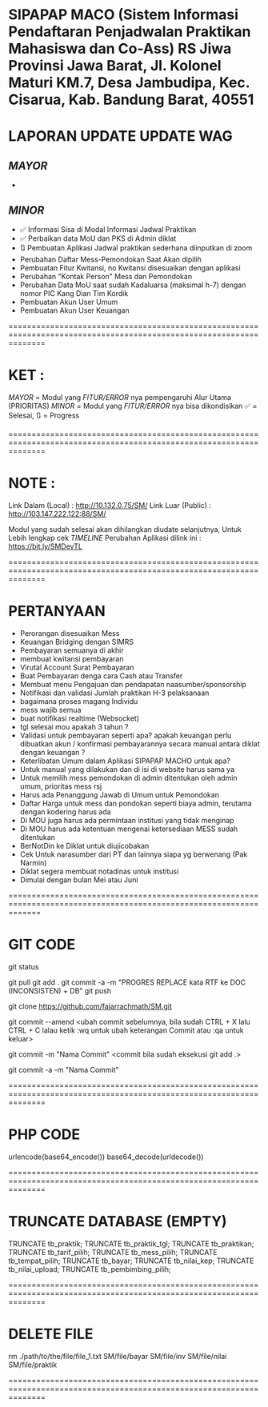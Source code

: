 SIPAPAP MACO (Sistem Informasi Pendaftaran Penjadwalan Praktikan Mahasiswa dan Co-Ass)
RS Jiwa Provinsi Jawa Barat, Jl. Kolonel Maturi KM.7, Desa Jambudipa, Kec. Cisarua, Kab. Bandung Barat, 40551
===================================================================================================================

# LAPORAN UPDATE UPDATE WAG

## _*MAYOR*_

-

## _*MINOR*_

- ✅ Informasi Sisa di Modal Informasi Jadwal Praktikan
- ✅ Perbaikan data MoU dan PKS di Admin diklat
- 🔃 Pembuatan Aplikasi Jadwal praktikan sederhana diinputkan di zoom
- Perubahan Daftar Mess-Pemondokan Saat Akan dipilih
- Pembuatan Fitur Kwitansi, no Kwitansi disesuaikan dengan aplikasi
- Perubahan "Kontak Person" Mess dan Pemondokan
- Perubahan Data MoU saat sudah Kadaluarsa (maksimal h-7) dengan nomor PIC Kang Dian Tim Kordik
- Pembuatan Akun User Umum
- Pembuatan Akun User Keuangan

====================================================================================================================

# KET :

_*MAYOR*_ = Modul yang _*FITUR/ERROR*_ nya pempengaruhi Alur Utama (PRIORITAS)
_*MINOR*_ = Modul yang _*FITUR/ERROR*_ nya bisa dikondisikan
✅ = Selesai, 🔃 = Progress

====================================================================================================================

# NOTE :

Link Dalam (Local) : http://10.132.0.75/SM/
Link Luar (Public) : http://103.147.222.122:88/SM/

Modul yang sudah selesai akan dihilangkan diudate selanjutnya,
Untuk Lebih lengkap cek _*TIMELINE*_ Perubahan Aplikasi dilink ini : https://bit.ly/SMDevTL

====================================================================================================================

# PERTANYAAN

- Perorangan disesuaikan Mess
- Keuangan Bridging dengan SIMRS
- Pembayaran semuanya di akhir
- membuat kwitansi pembayaran
- Virutal Account Surat Pembayaran
- Buat Pembayaran denga cara Cash atau Transfer
- Membuat menu Pengajuan dan pendapatan naasumber/sponsorship
- Notifikasi dan validasi Jumlah praktikan H-3 pelaksanaan
- bagaimana proses magang Individu
- mess wajib semua
- buat notifikasi realtime (Websocket)
- tgl selesai mou apakah 3 tahun ?
- Validasi untuk pembayaran seperti apa? apakah keuangan perlu dibuatkan akun / konfirmasi pembayarannya secara manual antara diklat dengan keuangan ?
- Keterlibatan Umum dalam Aplikasi SIPAPAP MACHO untuk apa?
- Untuk manual yang dilakukan dan di isi di website harus sama ya
- Untuk memilih mess pemondokan di admin ditentukan oleh admin umum, prioritas mess rsj
- Harus ada Penanggung Jawab di Umum untuk Pemondokan
- Daftar Harga untuk mess dan pondokan seperti biaya admin, terutama dengan kodering harus ada
- Di MOU juga harus ada permintaan institusi yang tidak menginap
- Di MOU harus ada ketentuan mengenai ketersediaan MESS sudah ditentukan
- BerNotDin ke Diklat untuk diujicobakan
- Cek Untuk narasumber dari PT dan lainnya siapa yg berwenang (Pak Narmin)
- Diklat segera membuat notadinas untuk institusi
- Dimulai dengan bulan Mei atau Juni

===================================================================================================================

# GIT CODE

git status

git pull
git add .
git commit -a -m "PROGRES REPLACE kata RTF ke DOC (INCONSISTEN) + DB"
git push

git clone https://github.com/fajarrachmath/SM.git

git commit --amend
<ubah commit sebelumnya, bila sudah CTRL + X lalu CTRL + C lalau ketik :wq untuk ubah keterangan Commit atau :qa untuk keluar>

git commit -m "Nama Commit"
<commit bila sudah eksekusi git add .>

git commit -a -m "Nama Commit"
<commit semua file yang dirubah>

====================================================================================================================

# PHP CODE

urlencode(base64_encode())
base64_decode(urldecode())

====================================================================================================================

# TRUNCATE DATABASE (EMPTY)

TRUNCATE tb_praktik;
TRUNCATE tb_praktik_tgl;
TRUNCATE tb_praktikan;
TRUNCATE tb_tarif_pilih;
TRUNCATE tb_mess_pilih;
TRUNCATE tb_tempat_pilih;
TRUNCATE tb_bayar;
TRUNCATE tb_nilai_kep;
TRUNCATE tb_nilai_upload;
TRUNCATE tb_pembimbing_pilih;

====================================================================================================================

# DELETE FILE

rm ./path/to/the/file/file_1.txt SM/file/bayar
SM/file/inv
SM/file/nilai
SM/file/praktik

====================================================================================================================
